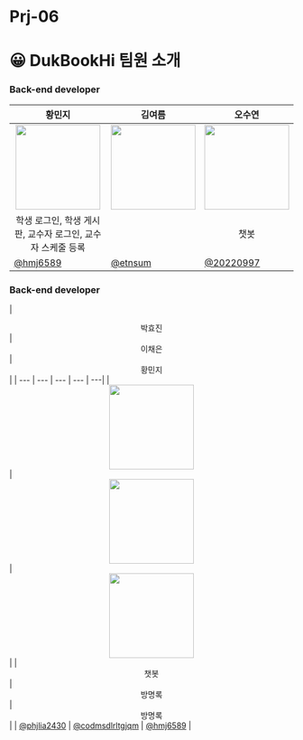 # Prj-06

# 😀 DukBookHi 팀원 소개

### Back-end developer

| <center> 황민지  </center> | <center>김여름 </center> | <center>오수연</center> | 
| --- | --- | --- |
| <center> <img width="150px" src="https://avatars.githubusercontent.com/u/139426988?v=4" /></center> | <center><img width="150px" src="https://avatars.githubusercontent.com/u/144820152?v=4" /></center> | <center><img width="150px" src="https://avatars.githubusercontent.com/u/146856128?v=4" /></center> |
| <center> 학생 로그인, 학생 게시판, 교수자 로그인, 교수자 스케줄 등록 </center> | <center>  </center> | <center> 챗봇 </center> |<center> 챗봇 </center> |
| [@hmj6589](https://github.com/hmj6589)  | [@etnsum](https://github.com/etnsum) |  [@20220997](https://github.com/20220997) |



### Back-end developer

| <center>박효진 </center> | <center>이채은 </center> | <center>황민지 </center> | 
| --- | --- | --- | --- | ---|
| <center> <img width="150px" src="https://avatars.githubusercontent.com/u/139054208?v=4" /></center> | <center><img width="150px" src="https://avatars.githubusercontent.com/u/139555998?v=4" /></center> | <center><img width="150px" src="https://avatars.githubusercontent.com/u/139426988?v=4" /></center> | 
| <center>챗봇 </center> | <center> 방명록 </center> | <center> 방명록 </center> |
| [@phjlia2430](https://github.com/phjlia2430)  | [@codmsdlrltgjqm](https://github.com/codmsdlrltgjqm) |  [@hmj6589](https://github.com/hmj6589) |
